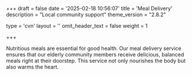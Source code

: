 +++
draft = false
date = '2025-02-18 10:56:07'
title = 'Meal Delivery'
description = "Local community support"
theme_version = "2.8.2"

type = 'cvn'
layout = ''
omit_header_text = false
weight = 1

+++

Nutritious meals are essential for good health. Our meal delivery service ensures that our elderly community members receive delicious, balanced meals right at their doorstep. This service not only nourishes the body but also warms the heart.<!--more-->